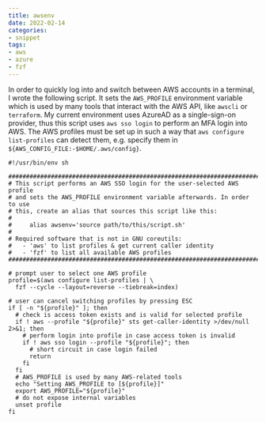```yaml
---
title: awsenv
date: 2022-02-14
categories:
- snippet
tags:
- aws
- azure
- fzf
---
```


In order to quickly log into and switch between AWS accounts in a terminal, I wrote the following script. It sets the `AWS_PROFILE` environment variable which is used by many tools that interact with the AWS API, like `awscli` or `terraform`. My current environment uses AzureAD as a single-sign-on provider, thus this script uses `aws sso login` to perform an MFA login into AWS. The AWS profiles must be set up in such a way that `aws configure list-profiles` can detect them, e.g. specify them in `${AWS_CONFIG_FILE:-$HOME/.aws/config}`. 

```shell
#!/usr/bin/env sh

###############################################################################
# This script performs an AWS SSO login for the user-selected AWS profile
# and sets the AWS_PROFILE environment variable afterwards. In order to use
# this, create an alias that sources this script like this:
#
#     alias awsenv='source path/to/this/script.sh'
#
# Required software that is not in GNU coreutils:
#   - 'aws' to list profiles & get current caller identity
#   - 'fzf' to list all available AWS profiles
###############################################################################

# prompt user to select one AWS profile
profile=$(aws configure list-profiles | \
  fzf --cycle --layout=reverse --tiebreak=index)

# user can cancel switching profiles by pressing ESC
if [ -n "${profile}" ]; then
  # check is access token exists and is valid for selected profile
  if ! aws --profile "${profile}" sts get-caller-identity >/dev/null 2>&1; then
    # perform login into profile in case access token is invalid
    if ! aws sso login --profile "${profile}"; then
      # short circuit in case login failed
      return
    fi
  fi
  # AWS_PROFILE is used by many AWS-related tools
  echo "Setting AWS_PROFILE to [${profile}]"
  export AWS_PROFILE="${profile}"
  # do not expose internal variables
  unset profile
fi
```
